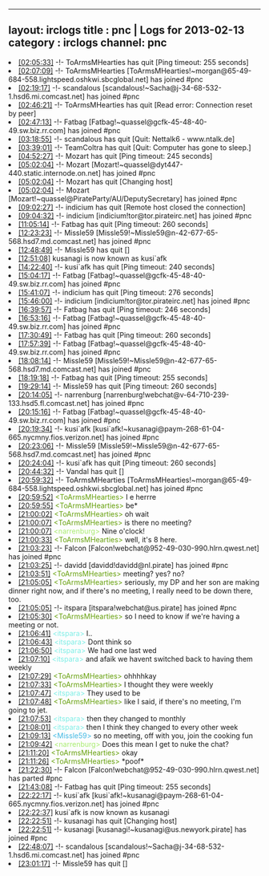 
---
layout: irclogs
title : pnc | Logs for 2013-02-13
category : irclogs
channel: pnc
---
<li class="logitem"><a href="#02:05:33" name="02:05:33" class="time">[02:05:33]</a> -!- <span class="quit">ToArmsMHearties</span> has quit [Ping timeout: 255 seconds] </li>
<li class="logitem"><a href="#02:07:09" name="02:07:09" class="time">[02:07:09]</a> -!- <span class="join">ToArmsMHearties</span> [ToArmsMHearties!~morgan@65-49-684-558.lightspeed.oshkwi.sbcglobal.net] has joined #pnc </li>
<li class="logitem"><a href="#02:19:17" name="02:19:17" class="time">[02:19:17]</a> -!- <span class="join">scandalous</span> [scandalous!~Sacha@j-34-68-532-1.hsd6.mi.comcast.net] has joined #pnc </li>
<li class="logitem"><a href="#02:46:21" name="02:46:21" class="time">[02:46:21]</a> -!- <span class="quit">ToArmsMHearties</span> has quit [Read error: Connection reset by peer] </li>
<li class="logitem"><a href="#02:47:13" name="02:47:13" class="time">[02:47:13]</a> -!- <span class="join">Fatbag</span> [Fatbag!~quassel@gcfk-45-48-40-49.sw.biz.rr.com] has joined #pnc </li>
<li class="logitem"><a href="#03:18:55" name="03:18:55" class="time">[03:18:55]</a> -!- <span class="quit">scandalous</span> has quit [Quit: Nettalk6 - www.ntalk.de] </li>
<li class="logitem"><a href="#03:39:01" name="03:39:01" class="time">[03:39:01]</a> -!- <span class="quit">TeamColtra</span> has quit [Quit: Computer has gone to sleep.] </li>
<li class="logitem"><a href="#04:52:27" name="04:52:27" class="time">[04:52:27]</a> -!- <span class="quit">Mozart</span> has quit [Ping timeout: 245 seconds] </li>
<li class="logitem"><a href="#05:02:04" name="05:02:04" class="time">[05:02:04]</a> -!- <span class="join">Mozart</span> [Mozart!~quassel@dyt447-440.static.internode.on.net] has joined #pnc </li>
<li class="logitem"><a href="#05:02:04" name="05:02:04" class="time">[05:02:04]</a> -!- <span class="quit">Mozart</span> has quit [Changing host] </li>
<li class="logitem"><a href="#05:02:04" name="05:02:04" class="time">[05:02:04]</a> -!- <span class="join">Mozart</span> [Mozart!~quassel@PirateParty/AU/DeputySecretary] has joined #pnc </li>
<li class="logitem"><a href="#09:02:27" name="09:02:27" class="time">[09:02:27]</a> -!- <span class="quit">indicium</span> has quit [Remote host closed the connection] </li>
<li class="logitem"><a href="#09:04:32" name="09:04:32" class="time">[09:04:32]</a> -!- <span class="join">indicium</span> [indicium!tor@tor.pirateirc.net] has joined #pnc </li>
<li class="logitem"><a href="#11:05:14" name="11:05:14" class="time">[11:05:14]</a> -!- <span class="quit">Fatbag</span> has quit [Ping timeout: 260 seconds] </li>
<li class="logitem"><a href="#12:23:23" name="12:23:23" class="time">[12:23:23]</a> -!- <span class="join">Missle59</span> [Missle59!~Missle59@n-42-677-65-568.hsd7.md.comcast.net] has joined #pnc </li>
<li class="logitem"><a href="#12:48:49" name="12:48:49" class="time">[12:48:49]</a> -!- <span class="quit">Missle59</span> has quit [] </li>
<li class="logitem"><a href="#12:51:08" name="12:51:08" class="time">[12:51:08]</a> <span class="nick">kusanagi</span> is now known as <span class="nick">kusi`afk</span> </li>
<li class="logitem"><a href="#14:22:40" name="14:22:40" class="time">[14:22:40]</a> -!- <span class="quit">kusi`afk</span> has quit [Ping timeout: 240 seconds] </li>
<li class="logitem"><a href="#15:04:17" name="15:04:17" class="time">[15:04:17]</a> -!- <span class="join">Fatbag</span> [Fatbag!~quassel@gcfk-45-48-40-49.sw.biz.rr.com] has joined #pnc </li>
<li class="logitem"><a href="#15:41:07" name="15:41:07" class="time">[15:41:07]</a> -!- <span class="quit">indicium</span> has quit [Ping timeout: 276 seconds] </li>
<li class="logitem"><a href="#15:46:00" name="15:46:00" class="time">[15:46:00]</a> -!- <span class="join">indicium</span> [indicium!tor@tor.pirateirc.net] has joined #pnc </li>
<li class="logitem"><a href="#16:39:57" name="16:39:57" class="time">[16:39:57]</a> -!- <span class="quit">Fatbag</span> has quit [Ping timeout: 246 seconds] </li>
<li class="logitem"><a href="#16:53:16" name="16:53:16" class="time">[16:53:16]</a> -!- <span class="join">Fatbag</span> [Fatbag!~quassel@gcfk-45-48-40-49.sw.biz.rr.com] has joined #pnc </li>
<li class="logitem"><a href="#17:30:49" name="17:30:49" class="time">[17:30:49]</a> -!- <span class="quit">Fatbag</span> has quit [Ping timeout: 260 seconds] </li>
<li class="logitem"><a href="#17:57:39" name="17:57:39" class="time">[17:57:39]</a> -!- <span class="join">Fatbag</span> [Fatbag!~quassel@gcfk-45-48-40-49.sw.biz.rr.com] has joined #pnc </li>
<li class="logitem"><a href="#18:08:14" name="18:08:14" class="time">[18:08:14]</a> -!- <span class="join">Missle59</span> [Missle59!~Missle59@n-42-677-65-568.hsd7.md.comcast.net] has joined #pnc </li>
<li class="logitem"><a href="#18:19:18" name="18:19:18" class="time">[18:19:18]</a> -!- <span class="quit">Fatbag</span> has quit [Ping timeout: 255 seconds] </li>
<li class="logitem"><a href="#19:29:14" name="19:29:14" class="time">[19:29:14]</a> -!- <span class="quit">Missle59</span> has quit [Ping timeout: 260 seconds] </li>
<li class="logitem"><a href="#20:14:05" name="20:14:05" class="time">[20:14:05]</a> -!- <span class="join">narrenburg</span> [narrenburg!webchat@v-64-710-239-133.hsd5.fl.comcast.net] has joined #pnc </li>
<li class="logitem"><a href="#20:15:16" name="20:15:16" class="time">[20:15:16]</a> -!- <span class="join">Fatbag</span> [Fatbag!~quassel@gcfk-45-48-40-49.sw.biz.rr.com] has joined #pnc </li>
<li class="logitem"><a href="#20:19:34" name="20:19:34" class="time">[20:19:34]</a> -!- <span class="join">kusi`afk</span> [kusi`afk!~kusanagi@paym-268-61-04-665.nycmny.fios.verizon.net] has joined #pnc </li>
<li class="logitem"><a href="#20:23:06" name="20:23:06" class="time">[20:23:06]</a> -!- <span class="join">Missle59</span> [Missle59!~Missle59@n-42-677-65-568.hsd7.md.comcast.net] has joined #pnc </li>
<li class="logitem"><a href="#20:24:04" name="20:24:04" class="time">[20:24:04]</a> -!- <span class="quit">kusi`afk</span> has quit [Ping timeout: 260 seconds] </li>
<li class="logitem"><a href="#20:44:32" name="20:44:32" class="time">[20:44:32]</a> -!- <span class="quit">Vandal</span> has quit [] </li>
<li class="logitem"><a href="#20:59:32" name="20:59:32" class="time">[20:59:32]</a> -!- <span class="join">ToArmsMHearties</span> [ToArmsMHearties!~morgan@65-49-684-558.lightspeed.oshkwi.sbcglobal.net] has joined #pnc </li>
<li class="logitem"><a href="#20:59:52" name="20:59:52" class="time">[20:59:52]</a> <span class="person" style="color:#66a00c">&lt;ToArmsMHearties&gt;</span> I e herrre </li>
<li class="logitem"><a href="#20:59:55" name="20:59:55" class="time">[20:59:55]</a> <span class="person" style="color:#66a00c">&lt;ToArmsMHearties&gt;</span> be* </li>
<li class="logitem"><a href="#21:00:02" name="21:00:02" class="time">[21:00:02]</a> <span class="person" style="color:#66a00c">&lt;ToArmsMHearties&gt;</span> oh wait </li>
<li class="logitem"><a href="#21:00:07" name="21:00:07" class="time">[21:00:07]</a> <span class="person" style="color:#66a00c">&lt;ToArmsMHearties&gt;</span> is there no meeting? </li>
<li class="logitem"><a href="#21:00:07" name="21:00:07" class="time">[21:00:07]</a> <span class="person" style="color:#a8ec6e">&lt;narrenburg&gt;</span> Nine o'clock! </li>
<li class="logitem"><a href="#21:00:33" name="21:00:33" class="time">[21:00:33]</a> <span class="person" style="color:#66a00c">&lt;ToArmsMHearties&gt;</span> well, it's 8 here. </li>
<li class="logitem"><a href="#21:03:23" name="21:03:23" class="time">[21:03:23]</a> -!- <span class="join">Falcon</span> [Falcon!webchat@952-49-030-990.hlrn.qwest.net] has joined #pnc </li>
<li class="logitem"><a href="#21:03:25" name="21:03:25" class="time">[21:03:25]</a> -!- <span class="join">davidd</span> [davidd!davidd@nl.pirate] has joined #pnc </li>
<li class="logitem"><a href="#21:03:51" name="21:03:51" class="time">[21:03:51]</a> <span class="person" style="color:#66a00c">&lt;ToArmsMHearties&gt;</span> meeting? yes? no? </li>
<li class="logitem"><a href="#21:05:05" name="21:05:05" class="time">[21:05:05]</a> <span class="person" style="color:#66a00c">&lt;ToArmsMHearties&gt;</span> seriously, my DP and her son are making dinner right now, and if there's no meeting, I really need to be down there, too. </li>
<li class="logitem"><a href="#21:05:05" name="21:05:05" class="time">[21:05:05]</a> -!- <span class="join">itspara</span> [itspara!webchat@us.pirate] has joined #pnc </li>
<li class="logitem"><a href="#21:05:30" name="21:05:30" class="time">[21:05:30]</a> <span class="person" style="color:#66a00c">&lt;ToArmsMHearties&gt;</span> so I need to know if we're having a meeting or not. </li>
<li class="logitem"><a href="#21:06:41" name="21:06:41" class="time">[21:06:41]</a> <span class="person" style="color:#7deee6">&lt;itspara&gt;</span> I.. </li>
<li class="logitem"><a href="#21:06:43" name="21:06:43" class="time">[21:06:43]</a> <span class="person" style="color:#7deee6">&lt;itspara&gt;</span> Dont think so </li>
<li class="logitem"><a href="#21:06:50" name="21:06:50" class="time">[21:06:50]</a> <span class="person" style="color:#7deee6">&lt;itspara&gt;</span> We had one last wed </li>
<li class="logitem"><a href="#21:07:10" name="21:07:10" class="time">[21:07:10]</a> <span class="person" style="color:#7deee6">&lt;itspara&gt;</span> and afaik we havent switched back to having them weekly </li>
<li class="logitem"><a href="#21:07:29" name="21:07:29" class="time">[21:07:29]</a> <span class="person" style="color:#66a00c">&lt;ToArmsMHearties&gt;</span> ohhhhkay </li>
<li class="logitem"><a href="#21:07:33" name="21:07:33" class="time">[21:07:33]</a> <span class="person" style="color:#66a00c">&lt;ToArmsMHearties&gt;</span> I thought they were weekly </li>
<li class="logitem"><a href="#21:07:47" name="21:07:47" class="time">[21:07:47]</a> <span class="person" style="color:#7deee6">&lt;itspara&gt;</span> They used to be </li>
<li class="logitem"><a href="#21:07:48" name="21:07:48" class="time">[21:07:48]</a> <span class="person" style="color:#66a00c">&lt;ToArmsMHearties&gt;</span> like I said, if there's no meeting, I'm going to jet. </li>
<li class="logitem"><a href="#21:07:53" name="21:07:53" class="time">[21:07:53]</a> <span class="person" style="color:#7deee6">&lt;itspara&gt;</span> then they changed to monthly </li>
<li class="logitem"><a href="#21:08:01" name="21:08:01" class="time">[21:08:01]</a> <span class="person" style="color:#7deee6">&lt;itspara&gt;</span> then I think they changed to every other week </li>
<li class="logitem"><a href="#21:09:13" name="21:09:13" class="time">[21:09:13]</a> <span class="person" style="color:#40b8e3">&lt;Missle59&gt;</span> so no meeting, off with you, join the cooking fun </li>
<li class="logitem"><a href="#21:09:42" name="21:09:42" class="time">[21:09:42]</a> <span class="person" style="color:#a8ec6e">&lt;narrenburg&gt;</span> Does this mean I get to nuke the chat? </li>
<li class="logitem"><a href="#21:11:20" name="21:11:20" class="time">[21:11:20]</a> <span class="person" style="color:#66a00c">&lt;ToArmsMHearties&gt;</span> okay </li>
<li class="logitem"><a href="#21:11:26" name="21:11:26" class="time">[21:11:26]</a> <span class="person" style="color:#66a00c">&lt;ToArmsMHearties&gt;</span> *poof* </li>
<li class="logitem"><a href="#21:22:30" name="21:22:30" class="time">[21:22:30]</a> -!- <span class="part">Falcon</span> [Falcon!webchat@952-49-030-990.hlrn.qwest.net] has parted #pnc </li>
<li class="logitem"><a href="#21:43:08" name="21:43:08" class="time">[21:43:08]</a> -!- <span class="quit">Fatbag</span> has quit [Ping timeout: 255 seconds] </li>
<li class="logitem"><a href="#22:22:17" name="22:22:17" class="time">[22:22:17]</a> -!- <span class="join">kusi`afk</span> [kusi`afk!~kusanagi@paym-268-61-04-665.nycmny.fios.verizon.net] has joined #pnc </li>
<li class="logitem"><a href="#22:22:37" name="22:22:37" class="time">[22:22:37]</a> <span class="nick">kusi`afk</span> is now known as <span class="nick">kusanagi</span> </li>
<li class="logitem"><a href="#22:22:51" name="22:22:51" class="time">[22:22:51]</a> -!- <span class="quit">kusanagi</span> has quit [Changing host] </li>
<li class="logitem"><a href="#22:22:51" name="22:22:51" class="time">[22:22:51]</a> -!- <span class="join">kusanagi</span> [kusanagi!~kusanagi@us.newyork.pirate] has joined #pnc </li>
<li class="logitem"><a href="#22:48:07" name="22:48:07" class="time">[22:48:07]</a> -!- <span class="join">scandalous</span> [scandalous!~Sacha@j-34-68-532-1.hsd6.mi.comcast.net] has joined #pnc </li>
<li class="logitem"><a href="#23:01:17" name="23:01:17" class="time">[23:01:17]</a> -!- <span class="quit">Missle59</span> has quit [] </li>


